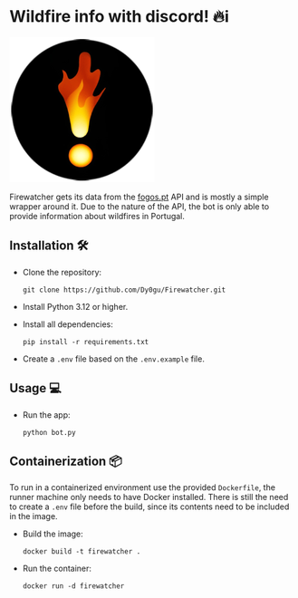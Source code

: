 # Wildfire info with discord! 🔥ℹ️

![logo](app/assets/images/logo.png)

Firewatcher gets its data from the [fogos.pt](https://fogos.pt/) API and is mostly a simple wrapper around it. Due to the nature of the API, the bot is only able to provide information about wildfires in Portugal.

## Installation 🛠️

- Clone the repository:

  ```shell
  git clone https://github.com/Dy0gu/Firewatcher.git
  ```

- Install Python 3.12 or higher.

- Install all dependencies:

  ```shell
  pip install -r requirements.txt
  ```

- Create a `.env` file based on the `.env.example` file.

## Usage 💻

- Run the app:

  ```shell
  python bot.py
  ```

## Containerization 📦

To run in a containerized environment use the provided `Dockerfile`, the runner machine only needs to have Docker installed.
There is still the need to create a `.env` file before the build, since its contents need to be included in the image.

- Build the image:

  ```shell
  docker build -t firewatcher .
  ```

- Run the container:

  ```shell
  docker run -d firewatcher
  ```
